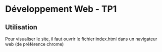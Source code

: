 # Développement Web - TP1

## Utilisation
Pour visualiser le site, il faut ouvrir le fichier index.html dans un navigateur web (de préférence chrome)
